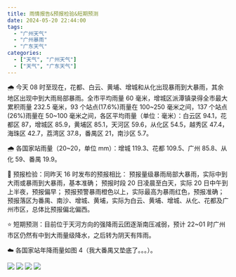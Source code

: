```yaml
---
title: 雨情报告&预报检验&短期预测
date: 2024-05-20 22:44:00
tags:
  - "广州天气"
  - "广州暴雨"
  - "广东天气"
categories:
  - ["天气", "广州天气"]
  - ["天气", "广东天气"]
---
```


🌧 今天 08 时至现在，花都、白云、黄埔、增城和从化出现暴雨到大暴雨，其余地区出现中到大雨局部暴雨。全市平均雨量 60 毫米，增城区派潭镇录得全市最大累积雨量 232.5 毫米，93 个站点(17.6%)雨量在 100\~250 毫米之间，137 个站点(26%)雨量在 50\~100 毫米之间，各区平均雨量（单位：毫米）：白云区 94.1，花都区 87，增城区 85.9，黄埔区 85.1，天河区 59.6，从化区 54.5，越秀区 47.4，海珠区 42.7，荔湾区 37.8，番禺区 21，南沙区 5.7。

🌧 各国家站雨量（20~20，单位 mm）：增城 119.3、花都 109.5、广州 85.8、从化 59、番禺 19.9。

🌙 预报检验：同昨天 16 时发布的预报相比：
预报量级暴雨局部大暴雨，实际中到大雨或暴雨到大暴雨，基本准确；
预报时段 20 日凌晨至白天，实际 20 日中午到上半夜，预报偏早；
预报预警暴雨橙色以上，实际最高为暴雨红色，预报准确；
预报落区为番禺、南沙、增城、黄埔，实际为白云、黄埔、增城、从化、花都及广州市区，总体比预报偏北偏西。

⭐ 短期预测：目前位于天河方向的强降雨云团逐渐南压减弱，预计 22~01 时广州市区仍然有中到大雨量级降水，之后转为阴天有阵雨。

☁️ 各国家站年降雨量如图 4（我大番禺又垫底了。。。）。

![](/images/008s0t3Ygy1hpwcpz78voj30i20p0h4m.jpg)
![](/images/008s0t3Ygy1hpwcyyjtjgj30q40aygr3.jpg)
![](/images/008s0t3Ygy1hpwczs3y6jj30l40go4dd.jpg)
![](/images/008s0t3Ygy1hpwd3qn8f9j311s0jgqiv.jpg)
